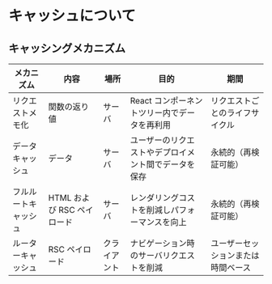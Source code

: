 # キャッシュについて

## キャッシングメカニズム

| メカニズム           | 内容                       | 場所         | 目的                                                 | 期間                               |
| -------------------- | -------------------------- | ------------ | ---------------------------------------------------- | ---------------------------------- |
| リクエストメモ化     | 関数の返り値               | サーバ       | React コンポーネントツリー内でデータを再利用         | リクエストごとのライフサイクル     |
| データキャッシュ     | データ                     | サーバ       | ユーザーのリクエストやデプロイメント間でデータを保存 | 永続的（再検証可能）               |
| フルルートキャッシュ | HTML および RSC ペイロード | サーバ       | レンダリングコストを削減しパフォーマンスを向上       | 永続的（再検証可能）               |
| ルーターキャッシュ   | RSC ペイロード             | クライアント | ナビゲーション時のサーバリクエストを削減             | ユーザーセッションまたは時間ベース |
